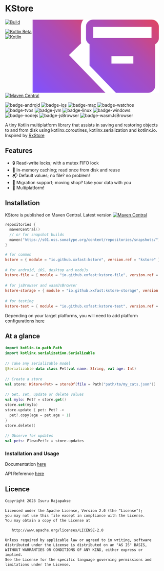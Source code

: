 # KStore
<img src="docs/images/kstore.svg" height="240" align="right"/> 

[![Build](https://github.com/xxfast/KStore/actions/workflows/build.yml/badge.svg)](https://github.com/xxfast/KStore/actions/workflows/build.yml)

[![Kotlin Beta](https://kotl.in/badges/beta.svg)](https://kotlinlang.org/docs/components-stability.html)
[![Kotlin](https://img.shields.io/badge/Kotlin-2.1.21-blue.svg?style=flat&logo=kotlin)](https://kotlinlang.org)
[![Maven Central](https://img.shields.io/maven-central/v/io.github.xxfast/kstore?color=blue)](https://search.maven.org/search?q=g:io.github.xxfast)

![badge-android](http://img.shields.io/badge/platform-android-6EDB8D.svg?style=flat)
![badge-ios](http://img.shields.io/badge/platform-ios-CDCDCD.svg?style=flat)
![badge-mac](http://img.shields.io/badge/platform-macos-111111.svg?style=flat)
![badge-watchos](http://img.shields.io/badge/platform-watchos-C0C0C0.svg?style=flat)
![badge-tvos](http://img.shields.io/badge/platform-tvos-808080.svg?style=flat)
![badge-jvm](http://img.shields.io/badge/platform-jvm-DB413D.svg?style=flat)
![badge-linux](http://img.shields.io/badge/platform-linux-2D3F6C.svg?style=flat)
![badge-windows](http://img.shields.io/badge/platform-windows-4D76CD.svg?style=flat)
![badge-nodejs](https://img.shields.io/badge/platform-jsNode-F8DB5D.svg?style=flat)
![badge-jsBrowser](https://img.shields.io/badge/platform-jsBrowser-F8DB5D.svg?style=flat)
![badge-wasmJsBrowser](https://img.shields.io/badge/platform-wasmJsBrowser-F8DB5D.svg?style=flat)

A tiny Kotlin multiplatform library that assists in saving and restoring objects to and from disk using kotlinx.coroutines, kotlinx.serialization and kotlinx.io.
Inspired by [RxStore](https://github.com/Gridstone/RxStore)

## Features
  - 🔒 Read-write locks; with a mutex FIFO lock
  - 💾 In-memory caching; read once from disk and reuse
  - 📬 Default values; no file? no problem!
  - 🚚 Migration support; moving shop? take your data with you
  - 🚉 Multiplatform!

## Installation

KStore is published on Maven Central. Latest version [![Maven Central](https://img.shields.io/maven-central/v/io.github.xxfast/kstore?color=blue)](https://search.maven.org/search?q=g:io.github.xxfast)
```kotlin
repositories { 
  mavenCentral()
  // or for snapshot builds
  maven("https://s01.oss.sonatype.org/content/repositories/snapshots/")
}
```

```toml
# for common
kstore = { module = "io.github.xxfast:kstore", version.ref = "kstore" }

# for android, iOS, desktop and nodeJs
kstore-file = { module = "io.github.xxfast:kstore-file", version.ref = "kstore" }

# for jsBrowser and wasmJsBrowser
kstore-storage = { module = "io.github.xxfast:kstore-storage", version.ref = "kstore" }

# for testing
kstore-test = { module = "io.github.xxfast:kstore-test", version.ref = "kstore" }
```

Depending on your target platforms, you will need to add platform configurations [here](https://xxfast.github.io/KStore/installation.html)

## At a glance

```kotlin
import kotlin.io.path.Path
import kotlinx.serialization.Serializable

// Take any serializable model 
@Serializable data class Pet(val name: String, val age: Int) 

// Create a store
val store: KStore<Pet> = storeOf(file = Path("path/to/my_cats.json"))

// Get, set, update or delete values 
val mylo: Pet? = store.get()
store.set(mylo)
store.update { pet: Pet? ->
  pet?.copy(age = pet.age + 1)
}
store.delete()

// Observe for updates
val pets: Flow<Pet?> = store.updates
```

### Installation and Usage

Documentation [here](https://xxfast.github.io/KStore)

API Reference [here](https://xxfast.github.io/KStore/docs/)

## Licence

    Copyright 2023 Isuru Rajapakse

    Licensed under the Apache License, Version 2.0 (the "License");
    you may not use this file except in compliance with the License.
    You may obtain a copy of the License at

       http://www.apache.org/licenses/LICENSE-2.0

    Unless required by applicable law or agreed to in writing, software
    distributed under the License is distributed on an "AS IS" BASIS,
    WITHOUT WARRANTIES OR CONDITIONS OF ANY KIND, either express or implied.
    See the License for the specific language governing permissions and
    limitations under the License.
